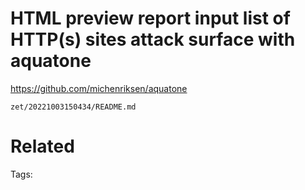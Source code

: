 # HTML preview report input list of HTTP(s) sites attack surface with aquatone
https://github.com/michenriksen/aquatone

` zet/20221003150434/README.md `

# Related


Tags:

    
